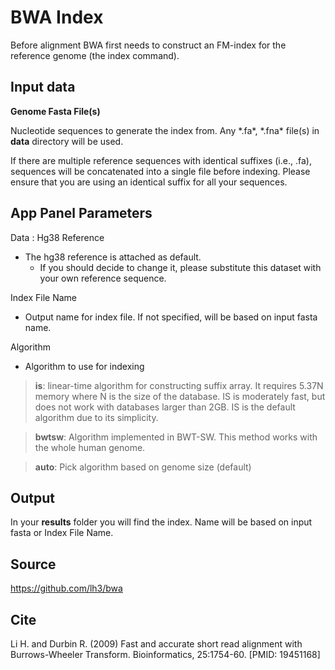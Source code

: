 # BWA Index

Before alignment BWA first needs to construct an FM-index for the reference genome (the index command). 

## Input data

**Genome Fasta File(s)**

Nucleotide sequences to generate the index from. Any \*.fa\*, \*.fna\* file(s) in **data** directory will be used. 

If there are multiple reference sequences with identical suffixes (i.e., .fa), sequences will be concatenated into a single file before indexing. Please ensure that you are using an identical suffix for all your sequences.

## App Panel Parameters

Data : Hg38 Reference
- The hg38 reference is attached as default.
    - If you should decide to change it, please substitute this dataset with your own reference sequence. 

Index File Name
- Output name for index file. If not specified, will be based on input fasta name.

Algorithm
- Algorithm to use for indexing

> **is**: linear-time algorithm for constructing suffix array. It requires 5.37N memory where N is the size of the database. IS is moderately fast, but does not work with databases larger than 2GB.  IS is the default algorithm due to its simplicity. 

> **bwtsw**: Algorithm implemented in BWT-SW. This method works with the whole human genome.

> **auto**: Pick algorithm based on genome size (default)

## Output

In your **results** folder you will find the index. Name will be based on input fasta or Index File Name.

## Source

https://github.com/lh3/bwa

## Cite

Li H. and Durbin R. (2009) Fast and accurate short read alignment with Burrows-Wheeler Transform. Bioinformatics, 25:1754-60. [PMID: 19451168]
